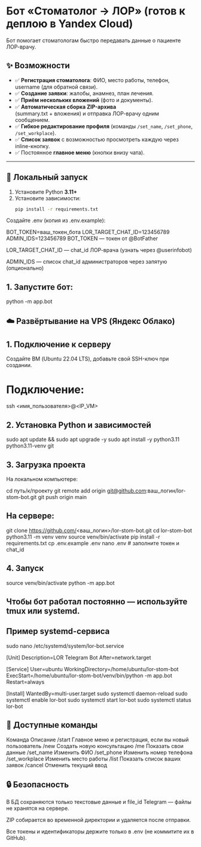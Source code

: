 # Бот «Стоматолог → ЛОР» (готов к деплою в Yandex Cloud)

Бот помогает стоматологам быстро передавать данные о пациенте ЛОР-врачу.

## ✨ Возможности

- ✅ **Регистрация стоматолога**: ФИО, место работы, телефон, username (для обратной связи).
- ✅ **Создание заявки**: жалобы, анамнез, план лечения.
- ✅ **Приём нескольких вложений** (фото и документы).
- ✅ **Автоматическая сборка ZIP-архива**  
  (summary.txt + вложения) и отправка ЛОР-врачу одним сообщением.
- ✅ **Гибкое редактирование профиля** (команды `/set_name`, `/set_phone`, `/set_workplace`).
- ✅ **Список заявок** с возможностью просмотреть каждую через inline-кнопку.
- ✅ Постоянное **главное меню** (кнопки внизу чата).

---

## 🚀 Локальный запуск

1. Установите Python **3.11+**
2. Установите зависимости:
   ```bash
   pip install -r requirements.txt
Создайте .env (копия из .env.example):

BOT_TOKEN=ваш_токен_бота
LOR_TARGET_CHAT_ID=123456789
ADMIN_IDS=123456789
BOT_TOKEN — токен от @BotFather

LOR_TARGET_CHAT_ID — chat_id ЛОР-врача (узнать через @userinfobot)

ADMIN_IDS — список chat_id администраторов через запятую (опционально)

## 1. Запустите бот:

python -m app.bot

## ☁️ Развёртывание на VPS (Яндекс Облако)

## 1. Подключение к серверу
Создайте ВМ (Ubuntu 22.04 LTS), добавьте свой SSH-ключ при создании.
# Подключение:

ssh <имя_пользователя>@<IP_VM>
## 2. Установка Python и зависимостей
sudo apt update && sudo apt upgrade -y
sudo apt install -y python3.11 python3.11-venv git

## 3. Загрузка проекта
На локальном компьютере:

cd путь/к/проекту
git remote add origin git@github.com:ваш_логин/lor-stom-bot.git
git push origin main

## На сервере:

git clone https://github.com/<ваш_логин>/lor-stom-bot.git
cd lor-stom-bot
python3.11 -m venv venv
source venv/bin/activate
pip install -r requirements.txt
cp .env.example .env
nano .env  # заполните токен и chat_id
## 4. Запуск
source venv/bin/activate
python -m app.bot

## Чтобы бот работал постоянно — используйте tmux или systemd.

## Пример systemd-сервиса
sudo nano /etc/systemd/system/lor-bot.service

[Unit]
Description=LOR Telegram Bot
After=network.target

[Service]
User=ubuntu
WorkingDirectory=/home/ubuntu/lor-stom-bot
ExecStart=/home/ubuntu/lor-stom-bot/venv/bin/python -m app.bot
Restart=always

[Install]
WantedBy=multi-user.target
sudo systemctl daemon-reload
sudo systemctl enable lor-bot
sudo systemctl start lor-bot
sudo systemctl status lor-bot
## 🔧 Доступные команды
Команда	Описание
/start	Главное меню и регистрация, если вы новый пользователь
/new	Создать новую консультацию
/me	Показать свои данные
/set_name	Изменить ФИО
/set_phone	Изменить номер телефона
/set_workplace	Изменить место работы
/list	Показать список ваших заявок
/cancel	Отменить текущий ввод

## 🔒 Безопасность
В БД сохраняются только текстовые данные и file_id Telegram — файлы не хранятся на сервере.

ZIP собирается во временной директории и удаляется после отправки.

Все токены и идентификаторы держите только в .env (не коммитите их в GitHub).